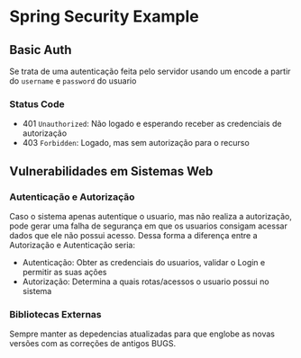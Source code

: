 # Spring Security Example

## Basic Auth

Se trata de uma autenticação feita pelo servidor usando um encode a partir do `username` e `password` do usuario

### Status Code

- 401 `Unauthorized`: Não logado e esperando receber as credenciais de autorização
- 403 `Forbidden`: Logado, mas sem autorização para o recurso


## Vulnerabilidades em Sistemas Web

### Autenticação e Autorização

Caso o sistema apenas autentique o usuario, mas não realiza a autorização, pode gerar uma falha de segurança em que os
usuarios consigam acessar dados que ele não possui acesso. Dessa forma a diferença entre a Autorização e Autenticação
seria:

- Autenticação: Obter as credenciais do usuarios, validar o Login e permitir as suas ações
- Autorização: Determina a quais rotas/acessos o usuario possui no sistema

### Bibliotecas Externas

Sempre manter as depedencias atualizadas para que englobe as novas versões com as correções de antigos BUGS.
